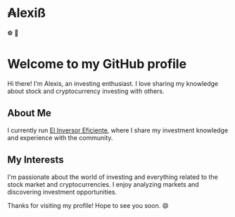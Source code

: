 <h1>₳lexiß</h1> ⚽️ 🐍

# Welcome to my GitHub profile

Hi there! I'm Alexis, an investing enthusiast. I love sharing my knowledge about stock and cryptocurrency investing with others.

## About Me

I currently run [El Inversor Eficiente](https://elinversoreficiente.com), where I share my investment knowledge and experience with the community.

## My Interests

I'm passionate about the world of investing and everything related to the stock market and cryptocurrencies. I enjoy analyzing markets and discovering investment opportunities.

Thanks for visiting my profile! Hope to see you soon. 😄
